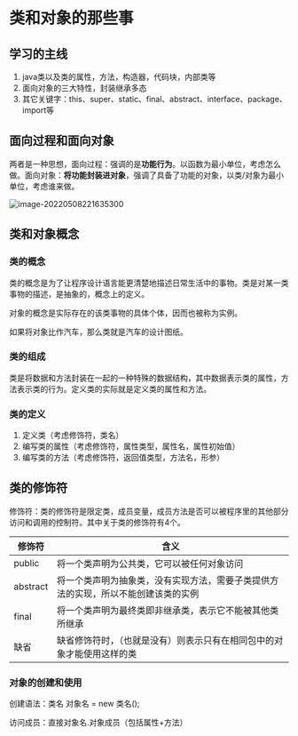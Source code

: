 # 类和对象的那些事

## 学习的主线

1. java类以及类的属性，方法，构造器，代码块，内部类等
2. 面向对象的三大特性，封装继承多态
3. 其它关键字：this、super、static、final、abstract、interface、package、import等

## 面向过程和面向对象

两者是一种思想，面向过程：强调的是**功能行为**。以函数为最小单位，考虑怎么做。面向对象：**将功能封装进对象**，强调了具备了功能的对象，以类/对象为最小单位，考虑谁来做。

![image-20220508221635300](https://ssuublog.oss-cn-shenzhen.aliyuncs.com/java/%E7%B1%BB%E5%92%8C%E5%AF%B9%E8%B1%A1/%E6%8A%8A%E5%A4%A7%E8%B1%A1%E8%A3%85%E8%BF%9B%E5%86%B0%E7%AE%B1.png)

## 类和对象概念

### 类的概念

类的概念是为了让程序设计语言能更清楚地描述日常生活中的事物。类是对某一类事物的描述，是抽象的，概念上的定义。

对象的概念是实际存在的该类事物的具体个体，因而也被称为实例。

如果将对象比作汽车，那么类就是汽车的设计图纸。

### 类的组成

类是将数据和方法封装在一起的一种特殊的数据结构，其中数据表示类的属性，方法表示类的行为。定义类的实际就是定义类的属性和方法。

### 类的定义

1. 定义类（考虑修饰符，类名）
2. 编写类的属性（考虑修饰符，属性类型，属性名，属性初始值）
3. 编写类的方法（考虑修饰符，返回值类型，方法名，形参）

## 类的修饰符

修饰符：类的修饰符是限定类，成员变量，成员方法是否可以被程序里的其他部分访问和调用的控制符。其中关于类的修饰符有4个。

| 修饰符   | 含义                                                         |
| -------- | ------------------------------------------------------------ |
| public   | 将一个类声明为公共类，它可以被任何对象访问                   |
| abstract | 将一个类声明为抽象类，没有实现方法，需要子类提供方法的实现，所以不能创建该类的实例 |
| final    | 将一个类声明为最终类即非继承类，表示它不能被其他类所继承     |
| 缺省     | 缺省修饰符时，（也就是没有）则表示只有在相同包中的对象才能使用这样的类 |



### 对象的创建和使用

创建语法：类名 对象名 = new 类名();

访问成员：直接对象名.对象成员（包括属性+方法）

